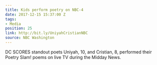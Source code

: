 ```yaml
---
title: Kids perform poetry on NBC-4
date: 2017-12-15 15:37:00 Z
tags:
- Media
position: 25
link: http://bit.ly/UniyahCristianNBC
source: NBC Washington
---
```


DC SCORES standout poets Uniyah, 10, and Cristian, 8, performed their Poetry Slam! poems on live TV during the Midday News. 